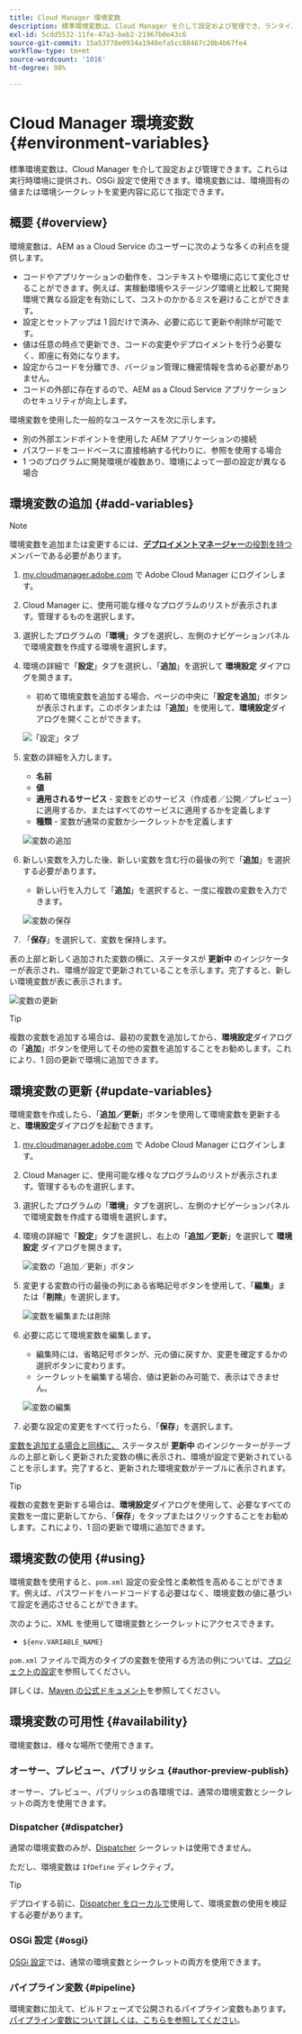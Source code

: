 ```yaml
---
title: Cloud Manager 環境変数
description: 標準環境変数は、Cloud Manager を介して設定および管理でき、ランタイム環境に提供され、OSGi 設定で使用できます。
exl-id: 5cdd5532-11fe-47a3-beb2-21967b0e43c6
source-git-commit: 15a53778e0934a1940efa5cc88467c20b4b67fe4
workflow-type: tm+mt
source-wordcount: '1016'
ht-degree: 98%

---
```



# Cloud Manager 環境変数 {#environment-variables}

標準環境変数は、Cloud Manager を介して設定および管理できます。これらは実行時環境に提供され、OSGi 設定で使用できます。環境変数には、環境固有の値または環境シークレットを変更内容に応じて指定できます。

## 概要 {#overview}

環境変数は、AEM as a Cloud Service のユーザーに次のような多くの利点を提供します。

* コードやアプリケーションの動作を、コンテキストや環境に応じて変化させることができます。例えば、実稼動環境やステージング環境と比較して開発環境で異なる設定を有効にして、コストのかかるミスを避けることができます。
* 設定とセットアップは 1 回だけで済み、必要に応じて更新や削除が可能です。
* 値は任意の時点で更新でき、コードの変更やデプロイメントを行う必要なく、即座に有効になります。
* 設定からコードを分離でき、バージョン管理に機密情報を含める必要がありません。
* コードの外部に存在するので、AEM as a Cloud Service アプリケーションのセキュリティが向上します。

環境変数を使用した一般的なユースケースを次に示します。

* 別の外部エンドポイントを使用した AEM アプリケーションの接続
* パスワードをコードベースに直接格納する代わりに、参照を使用する場合
* 1 つのプログラムに開発環境が複数あり、環境によって一部の設定が異なる場合

## 環境変数の追加 {#add-variables}

>[!NOTE]
>
>環境変数を追加または変更するには、[**デプロイメントマネージャー**&#x200B;の役割を持つ](/help/onboarding/cloud-manager-introduction.md#role-based-premissions)メンバーである必要があります。

1. [my.cloudmanager.adobe.com](https://my.cloudmanager.adobe.com/) で Adobe Cloud Manager にログインします。
1. Cloud Manager に、使用可能な様々なプログラムのリストが表示されます。管理するものを選択します。
1. 選択したプログラムの「**環境**」タブを選択し、左側のナビゲーションパネルで環境変数を作成する環境を選択します。
1. 環境の詳細で「**設定**」タブを選択し、「**追加**」を選択して **環境設定** ダイアログを開きます。
   * 初めて環境変数を追加する場合、ページの中央に「**設定を追加**」ボタンが表示されます。このボタンまたは「**追加**」を使用して、**環境設定**&#x200B;ダイアログを開くことができます。

   ![「設定」タブ](assets/configuration-tab.png)

1. 変数の詳細を入力します。
   * **名前**
   * **値**
   * **適用されるサービス** - 変数をどのサービス（作成者／公開／プレビュー）に適用するか、またはすべてのサービスに適用するかを定義します
   * **種類** - 変数が通常の変数かシークレットかを定義します

   ![変数の追加](assets/add-variable.png)

1. 新しい変数を入力した後、新しい変数を含む行の最後の列で「**追加**」を選択する必要があります。
   * 新しい行を入力して「**追加**」を選択すると、一度に複数の変数を入力できます。

   ![変数の保存](assets/save-variables.png)

1. 「**保存**」を選択して、変数を保持します。

表の上部と新しく追加された変数の横に、ステータスが **更新中** のインジケーターが表示され、環境が設定で更新されていることを示します。完了すると、新しい環境変数が表に表示されます。

![変数の更新](assets/updating-variables.png)

>[!TIP]
>
>複数の変数を追加する場合は、最初の変数を追加してから、**環境設定**&#x200B;ダイアログの「**追加**」ボタンを使用してその他の変数を追加することをお勧めします。これにより、1 回の更新で環境に追加できます。

## 環境変数の更新 {#update-variables}

環境変数を作成したら、「**追加／更新**」ボタンを使用して環境変数を更新すると、**環境設定**&#x200B;ダイアログを起動できます。

1. [my.cloudmanager.adobe.com](https://my.cloudmanager.adobe.com/) で Adobe Cloud Manager にログインします。
1. Cloud Manager に、使用可能な様々なプログラムのリストが表示されます。管理するものを選択します。
1. 選択したプログラムの「**環境**」タブを選択し、左側のナビゲーションパネルで環境変数を作成する環境を選択します。
1. 環境の詳細で「**設定**」タブを選択し、右上の「**追加／更新**」を選択して **環境設定** ダイアログを開きます。

   ![変数の「追加／更新」ボタン](assets/add-update-variables.png)

1. 変更する変数の行の最後の列にある省略記号ボタンを使用して、「**編集**」または「**削除**」を選択します。

   ![変数を編集または削除](assets/edit-delete-variable.png)

1. 必要に応じて環境変数を編集します。
   * 編集時には、省略記号ボタンが、元の値に戻すか、変更を確定するかの選択ボタンに変わります。
   * シークレットを編集する場合、値は更新のみ可能で、表示はできません。

   ![変数の編集](assets/edit-variable.png)

1. 必要な設定の変更をすべて行ったら、「**保存**」を選択します。

[変数を追加する場合と同様に、](#add-variables) ステータスが **更新中** のインジケーターがテーブルの上部と新しく更新された変数の横に表示され、環境が設定で更新されていることを示します。完了すると、更新された環境変数がテーブルに表示されます。

>[!TIP]
>
>複数の変数を更新する場合は、**環境設定**&#x200B;ダイアログを使用して、必要なすべての変数を一度に更新してから、「**保存**」をタップまたはクリックすることをお勧めします。これにより、1 回の更新で環境に追加できます。

## 環境変数の使用 {#using}

環境変数を使用すると、`pom.xml` 設定の安全性と柔軟性を高めることができます。例えば、パスワードをハードコードする必要はなく、環境変数の値に基づいて設定を適応させることができます。

次のように、XML を使用して環境変数とシークレットにアクセスできます。

* `${env.VARIABLE_NAME}`

`pom.xml` ファイルで両方のタイプの変数を使用する方法の例については、[プロジェクトの設定](/help/implementing/cloud-manager/getting-access-to-aem-in-cloud/setting-up-project.md#password-protected-maven-repository-support-password-protected-maven-repositories)を参照してください。

詳しくは、[Maven の公式ドキュメント](https://maven.apache.org/settings.html#quick-overview)を参照してください。

## 環境変数の可用性 {#availability}

環境変数は、様々な場所で使用できます。

### オーサー、プレビュー、パブリッシュ {#author-preview-publish}

オーサー、プレビュー、パブリッシュの各環境では、通常の環境変数とシークレットの両方を使用できます。

### Dispatcher {#dispatcher}

通常の環境変数のみが、[Dispatcher](https://experienceleague.adobe.com/docs/experience-manager-dispatcher/using/dispatcher.html?lang=ja) シークレットは使用できません。

ただし、環境変数は `IfDefine` ディレクティブ。

>[!TIP]
>
>デプロイする前に、[Dispatcher をローカルで](https://experienceleague.adobe.com/docs/experience-manager-learn/cloud-service/local-development-environment-set-up/dispatcher-tools.html?lang=ja)使用して、環境変数の使用を検証する必要があります。

### OSGi 設定 {#osgi}

[OSGi 設定](/help/implementing/deploying/configuring-osgi.md)では、通常の環境変数とシークレットの両方を使用できます。

### パイプライン変数 {#pipeline}

環境変数に加えて、ビルドフェーズで公開されるパイプライン変数もあります。[パイプライン変数について詳しくは、こちらを参照してください](/help/implementing/cloud-manager/getting-access-to-aem-in-cloud/build-environment-details.md#pipeline-variables)。
